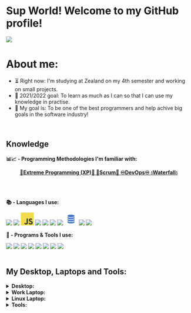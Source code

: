 <h1>Sup World! Welcome to my GitHub profile!</h1>
<img src="https://youreno.fun/ghost-in-the-shell-typing.gif" width="1000">
<br>

<h1>About me:</h1>

- ⏳ Right now: I'm studying at Zealand on my 4th semester and working on small projects.
- 📖 2021/2022 goal: To learn as much as I can so that I can use my knowledge in practise.
- 🚀 My goal is: To be one of the best programmers and help achive big goals in the software industry!
<br>

<h2>Knowledge</h2>

**📊📈 - Programming Methodologies I'm familiar with:**

<p align="center" style="font-weight: bold;">
<a href="https://en.wikipedia.org/wiki/Extreme_programming">💢Extreme Programming (XP)💢 </a>
<a href="https://en.wikipedia.org/wiki/Scrum_(software_development)"> 🔄Scrum🔄 </a>
<a href="https://en.wikipedia.org/wiki/DevOps"> ♾DevOps♾ </a>
<a href="https://en.wikipedia.org/wiki/Waterfall_model"> 💧Waterfall💧</a>
</p>

<br>
<br>

**📚 - Languages I use:**

<code><a href = "https://en.wikipedia.org/wiki/HTML5"><img height="35" src="https://upload.wikimedia.org/wikipedia/commons/6/61/HTML5_logo_and_wordmark.svg"></a></code>
<code><a href = "https://en.wikipedia.org/wiki/CSS"><img height="35" src="https://upload.wikimedia.org/wikipedia/commons/d/d5/CSS3_logo_and_wordmark.svg"></a></code>
<code><a href = "https://en.wikipedia.org/wiki/JavaScript"><img height="35" src="https://raw.githubusercontent.com/github/explore/80688e429a7d4ef2fca1e82350fe8e3517d3494d/topics/javascript/javascript.png"></a></code>
<code><a href = "https://vuejs.org/"><img height="35" src="https://avatars.githubusercontent.com/u/6128107?s=200&v=4"></a></code>
<code><a href = "https://en.wikipedia.org/wiki/C_Sharp_(programming_language)"><img height="35" src="https://docs.microsoft.com/en-us/windows/images/csharp-logo.png"></a></code>
<code><a href = "https://en.wikipedia.org/wiki/C_(programming_language)"><img height="35" src="https://upload.wikimedia.org/wikipedia/commons/1/18/C_Programming_Language.svg"></a></code>
<code><a href = "https://www.python.org/"><img height="35" src="https://www.python.org/static/opengraph-icon-200x200.png"></a></code>
<code><a href = "https://en.wikipedia.org/wiki/SQL"><img height="35" src="https://raw.githubusercontent.com/github/explore/80688e429a7d4ef2fca1e82350fe8e3517d3494d/topics/sql/sql.png"></a></code>
<code><a href = "https://en.wikipedia.org/wiki/Bash_(Unix_shell)"><img height="35" src="https://styles.redditmedia.com/t5_2qh2d/styles/communityIcon_xagsn9nsaih61.png?width=256&s=1e4cf3a17c94aecf9c127cef47bb259162283a38"></a></code>
<code><a href = "https://getbootstrap.com/"><img height="35" src="https://upload.wikimedia.org/wikipedia/commons/thumb/b/b2/Bootstrap_logo.svg/1200px-Bootstrap_logo.svg.png"></a></code>

**💾 - Programs & Tools I use:**

<code><a href = "https://visualstudio.microsoft.com/vs/enterprise/"><img height="35" src="https://visualstudio.microsoft.com/wp-content/uploads/2019/06/BrandVisualStudioWin2019-3.svg"></a></code>
<code><a href = "https://code.visualstudio.com/"><img height="35" src="https://visualstudio.microsoft.com/wp-content/uploads/2019/09/vs-code-responsive-01-1.png"></a></code>
<code><a href = "https://www.jetbrains.com/resharper/"><img height="35" src="https://resources.jetbrains.com/storage/products/resharper/img/meta/resharper_logo_300x300.png"></a></code>
<code><a href = "https://winscp.net/eng/download.php"><img height="35" src="https://winscp-static-746341.c.cdn77.org/assets/images/logos/logo.png?v=6985"></a></code>
<code><a href = "https://www.vim.org/"><img height="35" src="https://upload.wikimedia.org/wikipedia/commons/thumb/9/9f/Vimlogo.svg/1200px-Vimlogo.svg.png"></a></code>
<code><a href = "https://git-scm.com/"><img height="35" src="https://git-scm.com/images/logos/downloads/Git-Icon-1788C.png"></a></code>
<code><a href = "https://www.postman.com/"><img height="35" src="https://crackedrar.com/wp-content/uploads/2019/05/56276.png"></a></code>
<code><a href = "https://www.putty.org/"><img height="35" src="https://mir-s3-cdn-cf.behance.net/project_modules/max_1200/53d9ae70251739.5b9d484cde8a2.jpg"></a></code>
<br>
<br>
<h2>My Desktop, Laptops and Tools:</h2>

<details>
  <summary style="font-weight: bold;">Desktop:</summary>
    <ul>
      <li><b>OS:</b> Windows 10 Enterpise</li>
  		<li><b>Processor/CPU:</b> R9 5900X</li>
  		<li><b>Graphics Card/GPU:</b></li>
        <ol>
  			  <li>GTX 1660 Ti</li>
  				<li>GTX 750 Ti</li>
			  </ol>
  		<li><b>Memory/Ram:</b> 2x 8GB 3600Mhz 16cl</li>
      <li><b>Storage:</b> Samsung PM9A1: R6500MB W4900MB</li>
      <li><b>Extra Storage:</b> 500GB SSD, 120GB SSD, 500GB HDD</li>
      <li><b>Monitors:</b></li>
			  <ol>
  		    <li>24.5' 1080p 240Hz</li>
  				<li>32' 4K 60Hz</li>
          <li>24' 1080p 60Hz</li>
			  </ol>
		  <li><b>Cooling:</b></li>
        <ul>
  				<li><b>Thermal Paste:</b> T.G. Kryonaut (2*GPU & CPU)</li>
  				<li><b>Fans:</b> 4x Arctic BioniX P140 + 1x Pure Wings 2 140mm</li>
          <li><b>CPU Cooler:</b> NH-D15</li>
		    </ul>
	  </ul>
</details>
<details>
  <summary style="font-weight: bold;">Work Laptop:</summary>
    <ul>
      <li><b>OS:</b> Windows 10 Enterpise</li>
  		<li><b>GPU and CPU:</b> R7 4700U</li>
  		<li><b>Memory/Ram:</b> 16GB 3200Mhz 22cl</li>
      <li><b>Monitors:</b> 15.6' 1080p 60Hz</li>
		  <li><b>Cooling:</b></li>
        <ul>
  				<li><b>Thermal Paste:</b> T.G. Kryonaut (GPU & CPU)</li>
          <li><b>CPU Cooler:</b> Active with Thermal Grizzly Kryonaut</li>
		    </ul>
	  </ul>
</details>
<details>
  <summary style="font-weight: bold;">Linux Laptop:</summary>
    <ul>
      <li><b>OS:</b> Linux Mint</li>
  		<li><b>Processor/CPU:</b> Silver N5000</li>
  		<li><b>Memory/Ram:</b> 4GB 2400Mhz</li>
      <li><b>Monitors:</b> 14' 1080p 60Hz</li>
		  <li><b>Cooling:</b></li>
        <ul>
  				<li><b>Thermal Paste:</b> T.G. Kryonaut (GPU & CPU)</li>
          <li><b>CPU Cooler:</b> Passive with Thermal Grizzly Minus Pad 8</li>
		    </ul>
	  </ul>
</details>
<details>
  <summary style="font-weight: bold;">Tools:</summary>
    <ul>
  		<li><b>Raspberry PI 3b+</b> With 30mm fan and alu. heatsink with Kryonaut</li>
  		<li><b>MalDuino Elite</b> 2GB SD Card</li>
	  </ul>
</details>
